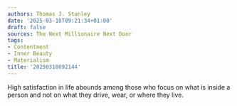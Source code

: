 ```yaml
---
authors: Thomas J. Stanley
date: '2025-03-18T09:21:34+01:00'
draft: false
sources: The Next Millionaire Next Door
tags:
- Contentment
- Inner Beauty
- Materialism
title: '20250318092144'
---
```


High satisfaction in life abounds among those who focus on what is inside a person and not on what they drive, wear, or where they live.